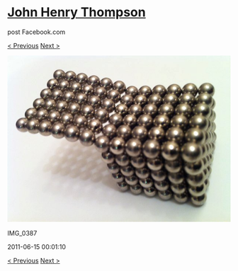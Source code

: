 # [John Henry Thompson](../README.md)
post Facebook.com

[< Previous](2011-06-15-4.md) [Next >](2011-06-15-6.md)

[![](../media/2011-06-15/Magnetic-Balls-IMG_0387.jpg)](../README.md)

IMG_0387

2011-06-15 00:01:10

[< Previous](2011-06-15-4.md) [Next >](2011-06-15-6.md)